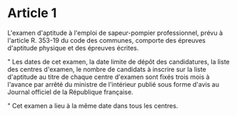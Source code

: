 # Article 1

L'examen d'aptitude à l'emploi de sapeur-pompier professionnel, prévu à l'article R. 353-19 du code des communes, comporte des épreuves d'aptitude physique et des épreuves écrites.

" Les dates de cet examen, la date limite de dépôt des candidatures, la liste des centres d'examen, le nombre de candidats à inscrire sur la liste d'aptitude au titre de chaque centre d'examen sont fixés trois mois à l'avance par arrêté du ministre de l'intérieur publié sous forme d'avis au Journal officiel de la République française.

" Cet examen a lieu à la même date dans tous les centres.
